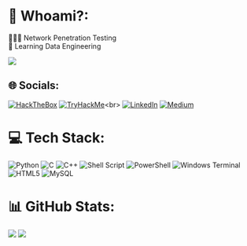# 🤔 Whoami?:
👨🏻‍💻 Network Penetration Testing <br>
🤖 Learning Data Engineering <br>

![](https://media1.tenor.com/m/LJCYeIjvptsAAAAC/gif-gid-dedsec.gif)

## 🌐 Socials:
[![HackTheBox](https://www.hackthebox.com/badge/image/824412)](https://app.hackthebox.com/profile/824412)
[![TryHackMe](https://tryhackme-badges.s3.amazonaws.com/livey..png)](https://tryhackme.com/p/livey.)<br>
[![LinkedIn](https://img.shields.io/badge/LinkedIn-%230077B5.svg?logo=linkedin&logoColor=white)](https://linkedin.com/in/akshayrajs) [![Medium](https://img.shields.io/badge/Medium-12100E?logo=medium&logoColor=white)](https://livey.medium.com/) 

# 💻 Tech Stack:
![Python](https://img.shields.io/badge/python-3670A0?style=for-the-badge&logo=python&logoColor=ffdd54) ![C](https://img.shields.io/badge/c-%2300599C.svg?style=for-the-badge&logo=c&logoColor=white) ![C++](https://img.shields.io/badge/c++-%2300599C.svg?style=for-the-badge&logo=c%2B%2B&logoColor=white) ![Shell Script](https://img.shields.io/badge/shell_script-%23121011.svg?style=for-the-badge&logo=gnu-bash&logoColor=white) ![PowerShell](https://img.shields.io/badge/PowerShell-%235391FE.svg?style=for-the-badge&logo=powershell&logoColor=white) ![Windows Terminal](https://img.shields.io/badge/Windows%20Terminal-%234D4D4D.svg?style=for-the-badge&logo=windows-terminal&logoColor=white) ![HTML5](https://img.shields.io/badge/html5-%23E34F26.svg?style=for-the-badge&logo=html5&logoColor=white) ![MySQL](https://img.shields.io/badge/mysql-4479A1.svg?style=for-the-badge&logo=mysql&logoColor=white)
# 📊 GitHub Stats:
![](https://github-readme-stats.vercel.app/api?username=akshayrajs&theme=aura&hide_border=false&include_all_commits=false&count_private=false)
![](https://github-readme-streak-stats.herokuapp.com/?user=akshayrajs&theme=aura&hide_border=false)<br/>
